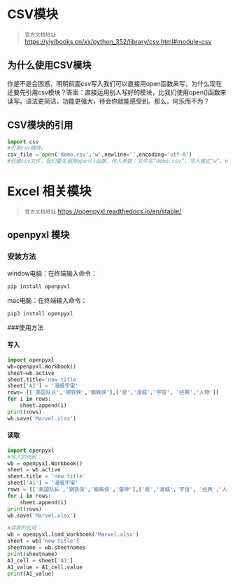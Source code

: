 # CSV模块
> `官方文档地址` 
> https://yiyibooks.cn/xx/python_352/library/csv.html#module-csv


## 为什么使用CSV模块
你是不是会困惑，明明前面csv写入我们可以直接用open函数来写，为什么现在还要先引用csv模块？答案：直接运用别人写好的模块，比我们使用open()函数来读写，语法更简洁，功能更强大，待会你就能感受到。那么，何乐而不为？

## CSV模块的引用

```python
import csv
#引用csv模块。
csv_file = open('demo.csv','w',newline='',encoding='utf-8')
#创建csv文件，我们要先调用open()函数，传入参数：文件名“demo.csv”、写入模式“w”、newline=''、encoding='utf-8'。
```

# Excel 相关模块
> `官方文档地址` 
> https://openpyxl.readthedocs.io/en/stable/
## openpyxl 模块
### 安装方法
window电脑：在终端输入命令：
```
pip install openpyxl
```
mac电脑：在终端输入命令：
```
pip3 install openpyxl
```

###使用方法

#### 写入
```python
import openpyxl 
wb=openpyxl.Workbook() 
sheet=wb.active
sheet.title='new title'
sheet['A1'] = '漫威宇宙'
rows= [['美国队长','钢铁侠','蜘蛛侠'],['是','漫威','宇宙', '经典','人物']]
for i in rows:
    sheet.append(i)
print(rows)
wb.save('Marvel.xlsx')
```

#### 读取
```python
import openpyxl 
#写入的代码：
wb = openpyxl.Workbook() 
sheet = wb.active
sheet.title = 'new title'
sheet['A1'] = '漫威宇宙'
rows = [['美国队长','钢铁侠','蜘蛛侠','雷神'],['是','漫威','宇宙', '经典','人物']]
for i in rows:
    sheet.append(i)
print(rows)
wb.save('Marvel.xlsx')

#读取的代码：
wb = openpyxl.load_workbook('Marvel.xlsx')
sheet = wb['new title']
sheetname = wb.sheetnames
print(sheetname)
A1_cell = sheet['A1']
A1_value = A1_cell.value
print(A1_value)
```